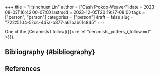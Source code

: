 +++
title = "Hsinchuen Lin"
author = ["Cash Prokop-Weaver"]
date = 2023-08-05T16:42:00-07:00
lastmod = 2023-12-05T20:19:27-08:00
tags = ["person", "person"]
categories = ["person"]
draft = false
slug = "72225104-52cc-4d7a-b877-a61bab01c845"
+++

One of the [Ceramists I follow]({{< relref "ceramists_potters_i_follow.md" >}}).


## Bibliography {#bibliography}

## References

<style>.csl-entry{text-indent: -1.5em; margin-left: 1.5em;}</style><div class="csl-bib-body">
</div>
